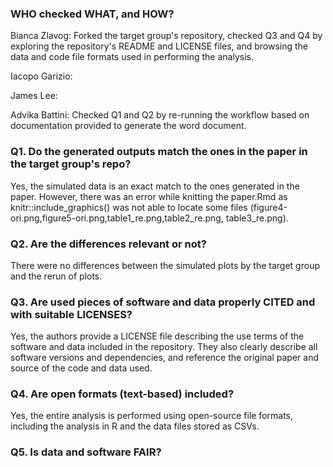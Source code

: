 ### WHO checked WHAT, and HOW?

Bianca Zlavog: Forked the target group's repository, checked Q3 and Q4 by exploring the repository's README and LICENSE files, and browsing the data and code file formats used in performing the analysis.

Iacopo Garizio:

James Lee:

Advika Battini: Checked Q1 and Q2 by re-running the workflow based on documentation provided to generate the word document.

### Q1. Do the generated outputs match the ones in the paper in the target group's repo?

Yes, the simulated data is an exact match to the ones generated in the paper. However, there was an error while knitting the paper.Rmd as knitr::include_graphics() was not able to locate some files (figure4-ori.png,figure5-ori.png,table1_re.png,table2_re.png, table3_re.png).

### Q2. Are the differences relevant or not?

There were no differences between the simulated plots by the target group and the rerun of plots.

### Q3. Are used pieces of software and data properly CITED and with suitable LICENSES?

Yes, the authors provide a LICENSE file describing the use terms of the software and data included in the repository. They also clearly describe all software versions and dependencies, and reference the original paper and source of the code and data used.

### Q4. Are open formats (text-based) included?

Yes, the entire analysis is performed using open-source file formats, including the analysis in R and the data files stored as CSVs.

### Q5. Is data and software FAIR?
